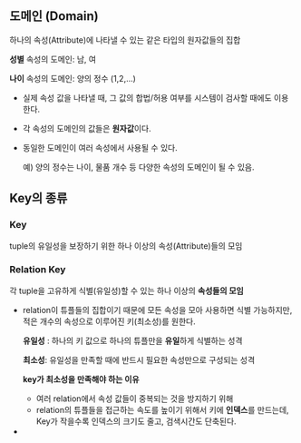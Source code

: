 ## 도메인 (Domain)

하나의 속성(Attribute)에 나타낼 수 있는 같은 타입의 원자값들의 집합

**성별** 속성의 도메인: 남, 여

**나이** 속성의 도메인: 양의 정수 (1,2,...)

- 실제 속성 값을 나타낼 때, 그 값의 합법/허용 여부를 시스템이 검사할 때에도 이용한다.

- 각 속성의 도메인의 값들은 **원자값**이다.

- 동일한 도메인이 여러 속성에서 사용될 수 있다.

  예) 양의 정수는 나이, 물품 개수 등 다양한 속성의 도메인이 될 수 있음.



## Key의 종류

### Key

tuple의 유일성을 보장하기 위한 하나 이상의 속성(Attribute)들의 모임



### Relation Key

각 tuple을 고유하게 식별(유일성)할 수 있는 하나 이상의 **속성들의 모임**

- relation이 튜플들의 집합이기 때문에 모든 속성을 모아 사용하면 식별 가능하지만, 적은 개수의 속성으로 이루어진 키(최소성)를 원한다.

  

  **유일성** : 하나의 키 값으로 하나의 튜플만을 **유일**하게 식별하는 성격

  **최소성**: 유일성을 만족할 때에 반드시 필요한 속성만으로 구성되는 성격

  

  **key가 최소성을 만족해야 하는 이유**

  - 여러 relation에서 속성 값들이 중복되는 것을 방지하기 위해
  - relation의 튜플들을 접근하는 속도를 높이기 위해서 키에 **인덱스**를 만드는데, Key가 작을수록 인덱스의 크기도 줄고, 검색시간도 단축된다.

- 